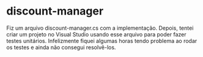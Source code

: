 # discount-manager
Fiz um arquivo discount-manager.cs com a implementação. Depois, tentei criar um projeto no Visual Studio usando esse arquivo para poder fazer testes unitários. Infelizmente fiquei algumas horas tendo problema ao rodar os testes e ainda não consegui resolvê-los.
